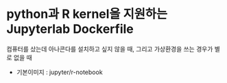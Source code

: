 # python과 R kernel을 지원하는 Jupyterlab Dockerfile

컴퓨터를 샀는데 아나콘다를 설치하고 싶지 않을 때, 그리고 가상환경을 쓰는 경우가 별로 없을 때

* 기본이미지 : jupyter/r-notebook
